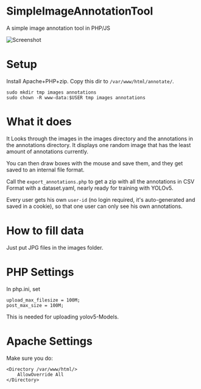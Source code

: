 # SimpleImageAnnotationTool
A simple image annotation tool in PHP/JS

![Screenshot](screens/screen0.png "Visualization at the start page")

# Setup
Install Apache+PHP+zip. Copy this dir to `/var/www/html/annotate/`.

```command
sudo mkdir tmp images annotations
sudo chown -R www-data:$USER tmp images annotations
```

# What it does

It Looks through the images in the images directory and the annotations in the annotations
directory. It displays one random image that has the least amount of annotations currently.

You can then draw boxes with the mouse and save them, and they get saved to an internal
file format.

Call the `export_annotations.php` to get a zip with all the annotations in CSV Format
with a dataset.yaml, nearly ready for training with YOLOv5.

Every user gets his own `user-id` (no login required, it's auto-generated and saved in a cookie),
so that one user can only see his own annotations.

# How to fill data
Just put JPG files in the images folder.

# PHP Settings

In php.ini, set

```
upload_max_filesize = 100M;
post_max_size = 100M;
```

This is needed for uploading yolov5-Models.

# Apache Settings

Make sure you do:

``` 
<Directory /var/www/html/>
	AllowOverride All
</Directory>
```
